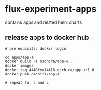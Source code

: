 # flux-experiment-apps

contains apps and related helm charts

## release apps to docker hub

```
# prerequisite: docker login

cd apps/app-a
docker build -t oschira/app-a .
docker images
docker tag 4448fea14b16 oschira/app-a:1.0
docker push oschira/app-a

# repeat for b and c
```
